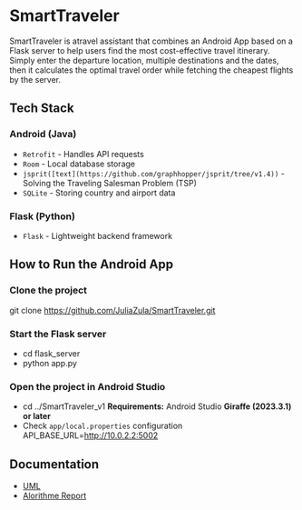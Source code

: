 # SmartTraveler

SmartTraveler is atravel assistant that combines an Android App based on a Flask server to help users find the most cost-effective travel itinerary.  
Simply enter the departure location, multiple destinations and the dates, then it calculates the optimal travel order while fetching the cheapest flights by the server.




## Tech Stack

### Android (Java)
- `Retrofit` - Handles API requests
- `Room` - Local database storage
- `jsprit([text](https://github.com/graphhopper/jsprit/tree/v1.4))` - Solving the Traveling Salesman Problem (TSP)
- `SQLite` - Storing country and airport data

### Flask (Python)
- `Flask` - Lightweight backend framework




## How to Run the Android App

### Clone the project
git clone https://github.com/JuliaZula/SmartTraveler.git

### Start the Flask server
- cd flask_server
- python app.py

### Open the project in Android Studio
- cd ../SmartTraveler_v1
  **Requirements:** Android Studio **Giraffe (2023.3.1) or later**
- Check `app/local.properties`            configuration
  API_BASE_URL=http://10.0.2.2:5002




## Documentation
- [UML](/docs/UML/)
- [Alorithme Report](/docs/algorithm_report.md)




